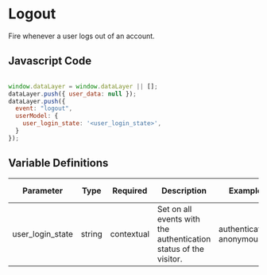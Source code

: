 # Logout

Fire whenever a user logs out of an account.

## Javascript Code

```js

window.dataLayer = window.dataLayer || [];
dataLayer.push({ user_data: null });  
dataLayer.push({
  event: "logout",
  userModel: {
    user_login_state: '<user_login_state>',
  }
});
```

## Variable Definitions

|Parameter|Type|Required|Description|Example|Pattern|Min Length|Max Length|
| --- | --- | --- | --- | --- | --- | --- | --- |
|user_login_state|string|contextual|Set on all events with the authentication status of the visitor.|authenticated, anonymous|
